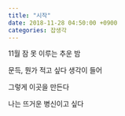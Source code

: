 ```yaml
---
title: "시작"
date: 2018-11-28 04:50:00 +0900
categories: 잡생각
---
```


11월 잠 못 이루는 추운 밤

문득,
뭔가 적고 싶다 생각이 들어

그렇게 이곳을 만든다

나는 뜨거운 병신이고 싶다 
